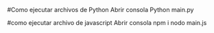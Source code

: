 #Como ejecutar archivos de Python
Abrir consola
Python main.py

#como ejecutar archivo de javascript
Abrir consola
npm i
nodo main.js
